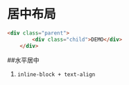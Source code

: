 # 居中布局

```html
<div class="parent">
		<div class="child">DEMO</div>
	</div>
```


##水平居中

1. ```inline-block + text-align```





